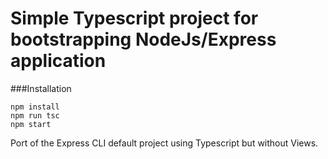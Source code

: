 Simple Typescript project for bootstrapping NodeJs/Express application
===================
###Installation
```
npm install
npm run tsc
npm start
```
Port of the Express CLI default project using Typescript but without Views.